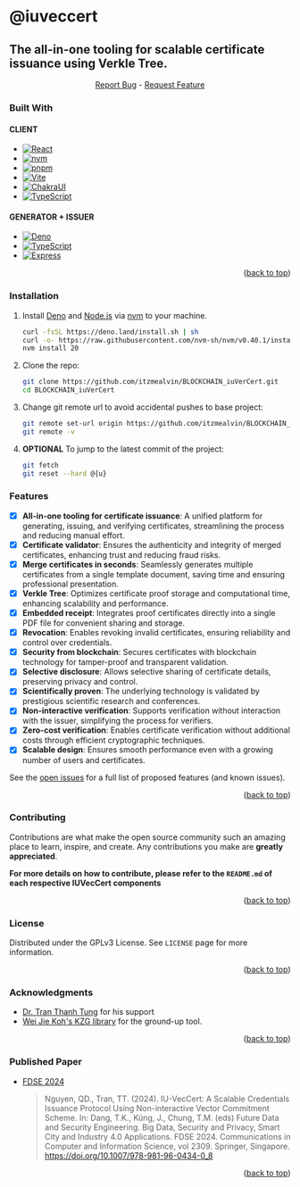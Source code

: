 # @iuveccert

## The all-in-one tooling for scalable certificate issuance using Verkle Tree.

<p align="center">
<a href="https://github.com/itzmealvin/BLOCKCHAIN_iuVerCert/issues/new?labels=bug&template=bug-report---.md"         target="_blank"
          rel="noopener noreferrer">Report Bug</a>
- <a href="https://github.com/itzmealvin/BLOCKCHAIN_iuVerCert/issues/new?labels=enhancement&template=feature-request---.md"         target="_blank"
          rel="noopener noreferrer">Request Feature</a>
</p>

<a id="readme-top" ></a>

### Built With

#### CLIENT

- [![React][React.js]][React-url]
- [![nvm][nvm]][nvm-url]
- [![pnpm][pnpm]][pnpm-url]
- [![Vite][Vite]][Vite-url]
- [![ChakraUI][ChakraUI]][ChakraUI-url]
- [![TypeScript][TypeScript]][TypeScript-url]

#### GENERATOR + ISSUER

- [![Deno][Deno]][Deno-url]
- [![TypeScript][TypeScript]][TypeScript-url]
- [![Express][Express]][Express-url]

<p align="right">(<a href="#readme-top"         target="_blank"
          rel="noopener noreferrer">back to top</a>)</p>

<!-- INSTALLATION -->

### Installation

1. Install [Deno](https://deno.com) and [Node.js](https://nodejs.org/en) via
   [nvm](https://github.com/nvm-sh/nvm) to your machine.

   ```bash
   curl -fsSL https://deno.land/install.sh | sh
   curl -o- https://raw.githubusercontent.com/nvm-sh/nvm/v0.40.1/install.sh | bash
   nvm install 20
   ```

2. Clone the repo:
   ```bash
   git clone https://github.com/itzmealvin/BLOCKCHAIN_iuVerCert.git
   cd BLOCKCHAIN_iuVerCert
   ```
3. Change git remote url to avoid accidental pushes to base project:
   ```bash
   git remote set-url origin https://github.com/itzmealvin/BLOCKCHAIN_iuVerCert.git
   git remote -v
   ```
4. **OPTIONAL** To jump to the latest commit of the project:
   ```bash
   git fetch
   git reset --hard @{u}
   ```

<!-- FEATURES -->

### Features

- [x] **All-in-one tooling for certificate issuance**: A unified platform for
      generating, issuing, and verifying certificates, streamlining the process
      and reducing manual effort.
- [x] **Certificate validator**: Ensures the authenticity and integrity of
      merged certificates, enhancing trust and reducing fraud risks.
- [x] **Merge certificates in seconds**: Seamlessly generates multiple
      certificates from a single template document, saving time and ensuring
      professional presentation.
- [x] **Verkle Tree**: Optimizes certificate proof storage and computational
      time, enhancing scalability and performance.
- [x] **Embedded receipt**: Integrates proof certificates directly into a single
      PDF file for convenient sharing and storage.
- [x] **Revocation**: Enables revoking invalid certificates, ensuring
      reliability and control over credentials.
- [x] **Security from blockchain**: Secures certificates with blockchain
      technology for tamper-proof and transparent validation.
- [x] **Selective disclosure**: Allows selective sharing of certificate details,
      preserving privacy and control.
- [x] **Scientifically proven**: The underlying technology is validated by
      prestigious scientific research and conferences.
- [x] **Non-interactive verification**: Supports verification without
      interaction with the issuer, simplifying the process for verifiers.
- [x] **Zero-cost verification**: Enables certificate verification without
      additional costs through efficient cryptographic techniques.
- [x] **Scalable design**: Ensures smooth performance even with a growing number
      of users and certificates.

See the [open issues](https://github.com/itzmealvin/BLOCKCHAIN_iuVerCert/issues)
for a full list of proposed features (and known issues).

<p align="right">(<a href="#readme-top"         target="_blank"
          rel="noopener noreferrer">back to top</a>)</p>

<!-- CONTRIBUTING -->

### Contributing

Contributions are what make the open source community such an amazing place to
learn, inspire, and create. Any contributions you make are **greatly
appreciated**.

**For more details on how to contribute, please refer to the `README.md` of each
respective IUVecCert components**

<p align="right">(<a href="#readme-top" target="_blank" rel="noopener noreferrer">back to top</a>)</p>

<!-- LICENSE -->

### License

Distributed under the GPLv3 License. See `LICENSE` page for more information.

<p align="right">(<a href="#readme-top"         target="_blank"
          rel="noopener noreferrer">back to top</a>)</p>

<!-- ACKNOWLEDGMENTS -->

### Acknowledgments

- [Dr. Tran Thanh Tung](mailto:tttung@hcmiu.edu.vn) for his support
- [Wei Jie Koh's KZG library](https://github.com/weijiekoh/libkzg) for the
  ground-up tool.

<p align="right">(<a href="#readme-top"         target="_blank"
          rel="noopener noreferrer">back to top</a>)</p>

<!-- PUBLISHED PAPER -->

### Published Paper

- [FDSE 2024](https://link.springer.com/chapter/10.1007/978-981-96-0434-0_8)
  > Nguyen, QD., Tran, TT. (2024). IU-VecCert: A Scalable Credentials Issuance
  > Protocol Using Non-interactive Vector Commitment Scheme. In: Dang, T.K.,
  > Küng, J., Chung, T.M. (eds) Future Data and Security Engineering. Big Data,
  > Security and Privacy, Smart City and Industry 4.0 Applications. FDSE 2024.
  > Communications in Computer and Information Science, vol 2309. Springer,
  > Singapore. https://doi.org/10.1007/978-981-96-0434-0_8

<p align="right">(<a href="#readme-top"         target="_blank"
          rel="noopener noreferrer">back to top</a>)</p>

<!-- MARKDOWN LINKS & IMAGES -->
<!-- https://www.markdownguide.org/basic-syntax/#reference-style-links -->

[contributors-shield]: https://img.shields.io/github/contributors/itzmealvin/BLOCKCHAIN_iuVerCert.svg?style=for-the-badge
[contributors-url]: https://github.com/itzmealvin/BLOCKCHAIN_iuVerCert/graphs/contributors
[forks-shield]: https://img.shields.io/github/forks/itzmealvin/BLOCKCHAIN_iuVerCert.svg?style=for-the-badge
[forks-url]: https://github.com/itzmealvin/BLOCKCHAIN_iuVerCert/network/members
[stars-shield]: https://img.shields.io/github/stars/itzmealvin/BLOCKCHAIN_iuVerCert.svg?style=for-the-badge
[stars-url]: https://github.com/itzmealvin/BLOCKCHAIN_iuVerCert/stargazers
[issues-shield]: https://img.shields.io/github/issues/itzmealvin/BLOCKCHAIN_iuVerCert.svg?style=for-the-badge
[issues-url]: https://github.com/itzmealvin/BLOCKCHAIN_iuVerCert/issues
[license-shield]: https://img.shields.io/github/license/itzmealvin/BLOCKCHAIN_iuVerCert.svg?style=for-the-badge
[license-url]: https://github.com/itzmealvin/BLOCKCHAIN_iuVerCert/blob/master/LICENSE.txt
[product-screenshot]: images/mainpage.png
[React.js]: https://img.shields.io/badge/React-000000?style=for-the-badge&logo=react&logoColor=white
[React-url]: https://reactjs.org/
[Vite]: https://img.shields.io/badge/Vite-000000?style=for-the-badge&logo=vite&logoColor=white
[Vite-url]: https://vite.dev/
[ChakraUI]: https://img.shields.io/badge/chakraui-000000?style=for-the-badge&logo=chakraui&logoColor=white
[ChakraUI-url]: https://www.chakra-ui.com/
[nvm]: https://img.shields.io/badge/nvm-000000?style=for-the-badge&logo=nvm&logoColor=white
[nvm-url]: https://github.com/nvm-sh/nvm
[pnpm]: https://img.shields.io/badge/pnpm-000000?style=for-the-badge&logo=pnpm&logoColor=white
[pnpm-url]: https://pnpm.io/
[Deno]: https://img.shields.io/badge/deno-000000?style=for-the-badge&logo=deno&logoColor=white
[Deno-url]: https://deno.com/
[TypeScript]: https://img.shields.io/badge/typescript-000000?style=for-the-badge&logo=typescript&logoColor=white
[TypeScript-url]: https://www.typescriptlang.org/
[Express]: https://img.shields.io/badge/express.js-000000?style=for-the-badge&logo=express&logoColor=white
[Express-url]: https://expressjs.com/
